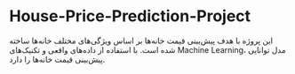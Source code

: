 # House-Price-Prediction-Project
این پروژه با هدف پیش‌بینی قیمت خانه‌ها بر اساس ویژگی‌های مختلف خانه‌ها ساخته شده است. با استفاده از داده‌های واقعی و تکنیک‌های Machine Learning، مدل توانایی پیش‌بینی قیمت خانه‌ها را دارد.
